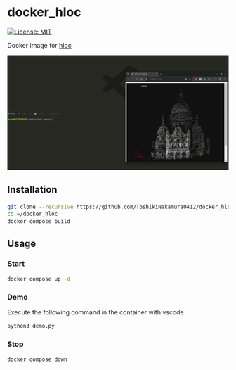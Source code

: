 # docker_hloc

[![License: MIT](https://img.shields.io/badge/License-MIT-yellow.svg)](https://opensource.org/licenses/MIT)

Docker image for [hloc](https://github.com/cvg/Hierarchical-Localization)

<p align="center">
  <img src="docs/demo.png" width="600"/>
</p>

## Installation
```bash
git clone --recursive https://github.com/ToshikiNakamura0412/docker_hloc.git ~/docker_hloc
cd ~/docker_hloc
docker compose build
```

## Usage
### Start
```bash
docker compose up -d
```

### Demo
Execute the following command in the container with vscode
```bash
python3 demo.py
```

### Stop
```bash
docker compose down
```

